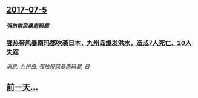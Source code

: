 ## [2017-07-5](/news/2017/07/5/index.md)

##### 强热带风暴南玛都
### [强热带风暴南玛都吹袭日本，九州岛爆发洪水，造成7人死亡、20人失踪 ](/news/2017/07/5/强热带风暴南玛都吹袭日本-九州岛爆发洪水-造成7人死亡-20人失踪.md)
_消息: 九州岛, 强热带风暴南玛都, 日_

## [前一天...](/news/2017/07/4/index.md)

